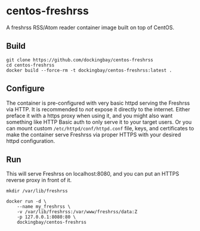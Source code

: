 centos-freshrss
==============

A freshrss RSS/Atom reader container image built on top of CentOS.

Build
-----

    git clone https://github.com/dockingbay/centos-freshrss
    cd centos-freshrss
    docker build --force-rm -t dockingbay/centos-freshrss:latest .

Configure
---------

The container is pre-configured with very basic httpd serving the
Freshrss via HTTP. It is recommended to *not* expose it directly to the
internet. Either preface it with a https proxy when using it, and you
might also want something like HTTP Basic auth to only serve it to
your target users. Or you can mount custom
`/etc/httpd/conf/httpd.conf` file, keys, and certificates to make the
container serve Freshrss via proper HTTPS with your desired httpd
configuration.

Run
---

This will serve Freshrss on localhost:8080, and you can put an HTTPS
reverse proxy in front of it.

    mkdir /var/lib/freshrss

    docker run -d \
        --name my_freshrss \
        -v /var/lib/freshrss:/var/www/freshrss/data:Z
        -p 127.0.0.1:8080:80 \
        dockingbay/centos-freshrss
